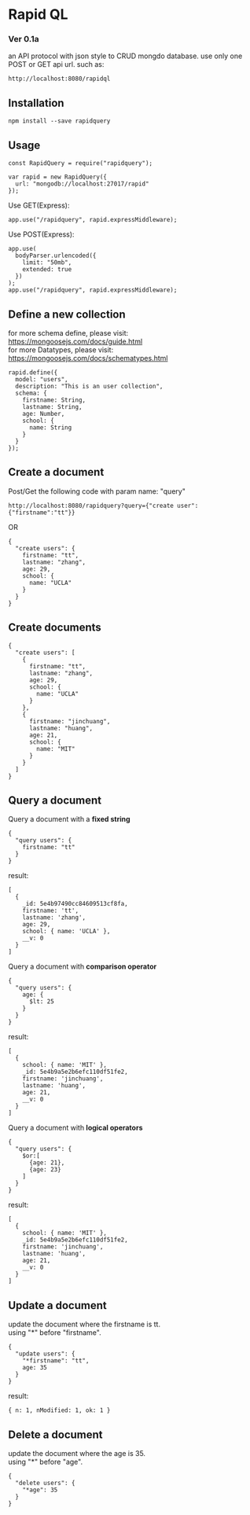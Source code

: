 # Rapid QL

### Ver 0.1a

an API protocol with json style to CRUD mongdo database. use only one POST or GET api url. such as:

```key
http://localhost:8080/rapidql
```

## Installation
```key
npm install --save rapidquery
```

## Usage

```key
const RapidQuery = require("rapidquery");

var rapid = new RapidQuery({
  url: "mongodb://localhost:27017/rapid"
});
```

Use GET(Express):
```key
app.use("/rapidquery", rapid.expressMiddleware);
```

Use POST(Express):
```key
app.use(
  bodyParser.urlencoded({
    limit: "50mb",
    extended: true
  })
);
app.use("/rapidquery", rapid.expressMiddleware);
```

## Define a new collection
for more schema define, please visit: https://mongoosejs.com/docs/guide.html
<br />for more Datatypes, please visit: https://mongoosejs.com/docs/schematypes.html
```key
rapid.define({
  model: "users",
  description: "This is an user collection",
  schema: {
    firstname: String,
    lastname: String,
    age: Number,
    school: {
      name: String
    }
  }
});
```

## Create a document
Post/Get the following code with param name: "query"
```key
http://localhost:8080/rapidquery?query={"create user":{"firstname":"tt"}}
```

OR

```key
{
  "create users": {
    firstname: "tt",
    lastname: "zhang",
    age: 29,
    school: {
      name: "UCLA"
    }
  }
}
```

## Create documents
```key
{
  "create users": [
    {
      firstname: "tt",
      lastname: "zhang",
      age: 29,
      school: {
        name: "UCLA"
      }
    },
    {
      firstname: "jinchuang",
      lastname: "huang",
      age: 21,
      school: {
        name: "MIT"
      }
    }
  ]
}
```

## Query a document

Query a document with a <b>fixed string</b>
```keys
{
  "query users": {
    firstname: "tt"
  }
}
```

result:
```keys
[
  {
    _id: 5e4b97490cc84609513cf8fa,
    firstname: 'tt',
    lastname: 'zhang',
    age: 29,
    school: { name: 'UCLA' },
    __v: 0
  }
]
```


Query a document with <b>comparison operator</b>
```keys
{
  "query users": {
    age: {
      $lt: 25
    }
  }
}
```

result:
```keys
[
  {
    school: { name: 'MIT' },
    _id: 5e4b9a5e2b6efc110df51fe2,
    firstname: 'jinchuang',
    lastname: 'huang',
    age: 21,
    __v: 0
  }
]
```

Query a document with <b>logical operators</b>
```keys
{
  "query users": {
    $or:[
      {age: 21},
      {age: 23}
    ]
  }
}
```

result:
```keys
[
  {
    school: { name: 'MIT' },
    _id: 5e4b9a5e2b6efc110df51fe2,
    firstname: 'jinchuang',
    lastname: 'huang',
    age: 21,
    __v: 0
  }
]
```

## Update a document
update the document where the firstname is tt. <br />
using "*" before "firstname".
```keys
{
  "update users": {
    "*firstname": "tt",
    age: 35
  }
}
```

result:
```keys
{ n: 1, nModified: 1, ok: 1 }
```

## Delete a document
update the document where the age is 35. <br />
using "*" before "age".
```keys
{
  "delete users": {
    "*age": 35
  }
}
```